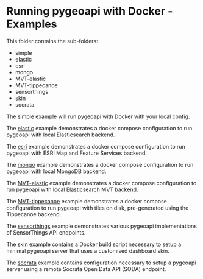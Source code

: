 # Running pygeoapi with Docker - Examples

This folder contains the sub-folders:

- simple
- elastic
- esri
- mongo
- MVT-elastic
- MVT-tippecanoe
- sensorthings
- skin
- socrata

The [simple](simple) example will run pygeoapi with Docker with your local config.

The [elastic](elastic) example demonstrates a docker compose configuration to run pygeoapi with local Elasticsearch backend.

The [esri](esri) example demonstrates a docker compose configuration to run pygeoapi with ESRI Map and Feature Services backend.

The [mongo](mongo) example demonstrates a docker compose configuration to run pygeoapi with local MongoDB backend.

The [MVT-elastic](MVT-elastic) example demonstrates a docker compose configuration to run pygeoapi with local Elasticsearch MVT backend.

The [MVT-tippecanoe](MVT-tippecanoe) example demonstrates a docker compose configuration to run pygeoapi with tiles on disk, pre-generated using the Tippecanoe backend.

The [sensorthings](sensorthings) example demonstrates various pygeoapi implementations of SensorThings API endpoints.

The [skin](skin) example contains a Docker build script necessary to setup a minimal
pygeoapi server that uses a customised dashboard skin.

The [socrata](socrata) example contains configuration necessary to setup a
pygeoapi server using a remote Socrata Open Data API (SODA) endpoint.